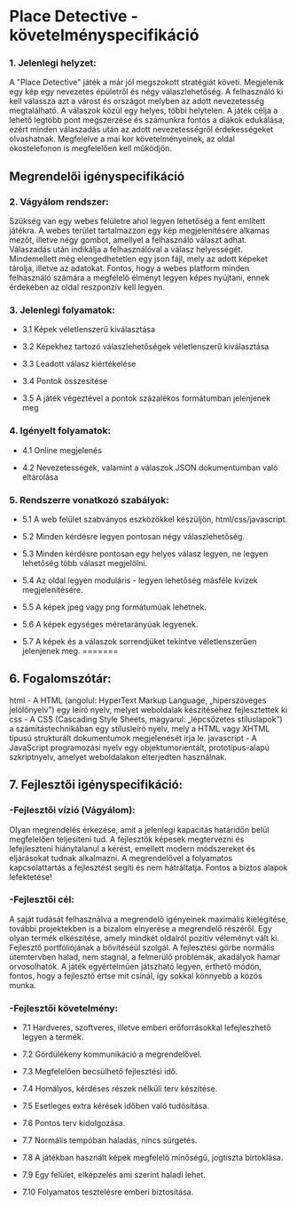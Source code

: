 <h1>Place Detective - követelményspecifikáció</h1>

<h3> 1. Jelenlegi helyzet:</h3> 
A "Place Detective" játék a már jól megszokott stratégiát követi. Megjelenik egy kép egy nevezetes épületről és négy válaszlehetőség. A felhasználó ki kell válassza azt a várost és országot melyben az adott nevezetesség megtalálható. A válaszok közül egy helyes, többi helytelen. A játék célja a lehető legtöbb pont megszerzése és számunkra fontos a diákok edukálása, ezért minden válaszadás után az adott nevezetességről érdekességeket olvashatnak. Megfelelve a mai kor követelményeinek, az oldal okostelefonon is megfelelően kell működjön.

<h2>Megrendelői igényspecifikáció</h2>

<h3>2. Vágyálom rendszer: </h3>
Szükség van egy webes felületre ahol legyen lehetőség a fent említett játékra. A webes terület tartalmazzon egy kép megjelenítésére alkamas mezőt, illetve négy gombot, amellyel a felhasználó választ adhat. Válaszadás után indikálja a felhasználóval a válasz helyességét. Mindemellett még elengedhetetlen egy json fájl, mely az adott képeket tárolja, illetve az adatokat.
Fontos, hogy a webes platform minden felhasználó számára a megfelelő élményt legyen képes nyújtani, ennek érdekében az oldal reszponzív kell legyen.

<h3>3. Jelenlegi folyamatok: </h3>

- 3.1 Képek véletlenszerű kiválasztása

- 3.2 Képekhez tartozó válaszlehetőségek véletlenszerű kiválasztása

- 3.3 Leadott válasz kiértékelése

- 3.4 Pontok összesítése

- 3.5 A játék végeztével a pontok százalékos formátumban jelenjenek meg

<h3>4. Igényelt folyamatok:</h3>

- 4.1 Online megjelenés

- 4.2 Nevezetességek, valamint a válaszok JSON dokumentumban való eltárolása

<h3>5. Rendszerre vonatkozó szabályok:</h3>

- 5.1 A web felület szabványos eszközökkel készüljön, html/css/javascript.

- 5.2 Minden kérdésre legyen pontosan négy válaszlehetőség.

- 5.3 Minden kérdésre pontosan egy helyes válasz legyen, ne legyen lehetőség több választ megjelölni.

- 5.4 Az oldal legyen moduláris - legyen lehetőség másféle kvízek megjelenítésére.

- 5.5 A képek jpeg vagy png formátumúak lehetnek.

- 5.6 A képek egységes méretarányúak legyenek.

- 5.7 A képek és a válaszok sorrendjüket tekintve véletlenszerűen jelenjenek meg.
=======
<h2>6. Fogalomszótár:</h2>
html - A HTML (angolul: HyperText Markup Language, „hiperszöveges jelölőnyelv”) egy leíró nyelv, melyet weboldalak készítéséhez fejlesztettek ki
css - A CSS (Cascading Style Sheets, magyarul: „lépcsőzetes stíluslapok”) a számítástechnikában egy stílusleíró nyelv, mely a HTML vagy XHTML típusú strukturált dokumentumok megjelenését írja le.
javascript - A JavaScript programozási nyelv egy objektumorientált, prototípus-alapú szkriptnyelv, amelyet weboldalakon elterjedten használnak.

<h2>7. Fejlesztői igényspecifikáció:</h2>
<h3>-Fejlesztői vízió (Vágyálom):</h3> 
Olyan megrendelés érkezése, amit a jelenlegi kapacitás határidőn belül megfelelően teljesíteni tud. A fejlesztők képesek megtervezni és lefejleszteni hiánytalanul a kérést, emellett modern módszereket és eljárásokat tudnak alkalmazni. A megrendelővel a folyamatos kapcsolattartás a fejlesztést segíti és nem hátráltatja. Fontos a biztos alapok lefektetése!

<h3>-Fejlesztői cél:</h3>
A saját tudását felhasználva a megrendelő igényeinek maximális kielégítése, további projektekben is a bizalom elnyerése a megrendelő részéről.
Egy olyan termék elkészítése, amely mindkét oldalról pozitív véleményt vált ki.
Fejlesztő portfóliójának a bővítéséül szolgál.
A fejlesztési görbe normális ütemtervben halad, nem stagnál, a felmerülő problémák, akadályok hamar orvosolhatók.
A játék egyértelműen játszható legyen, érthető módón, fontos, hogy a fejlesztő értse mit csinál, így sokkal könnyebb a közös munka.


<h3>-Fejlesztői követelmény:</h3>

- 7.1 Hardveres, szoftveres, illetve emberi erőforrásokkal lefejleszhető legyen a termék.

- 7.2 Gördülékeny kommunikáció a megrendelővel.

- 7.3 Megfelelően becsülhető fejlesztési idő.

- 7.4 Homályos, kérdéses részek nélküli terv készítése.

- 7.5 Esetleges extra kérések időben való tudósítása.

- 7.6 Pontos terv kidolgozása.

- 7.7 Normális tempóban haladás, nincs sürgetés.

- 7.8 A játékban használt képek megfelelő minőségű, jogtiszta birtoklása.

- 7.9 Egy felület, elképzelés ami szerint haladi lehet.

- 7.10 Folyamatos tesztelésre emberi biztosítása.
